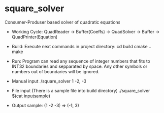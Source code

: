 # square_solver
Consumer-Produser based solver of quadratic equations

* Working Cycle:
QuadReader -> Buffer(Coeffs) -> QuadSolver -> Buffer -> QuadPrinter(Equation)

* Build:
Execute next commands in project directory:
cd build
cmake ..
make

* Run:
Program can read any sequence of integer numbers that fits to INT32 boundaries
and sepparated by space.
Any other symbols or numbers out of boundaries will be ignored.

- Manual input
./square_solver 1 -2, -3

- File input (There is a sample file into build directory)
./square_solver $(cat inputsample)

* Output sample:
(1 -2 -3) => (-1, 3)
